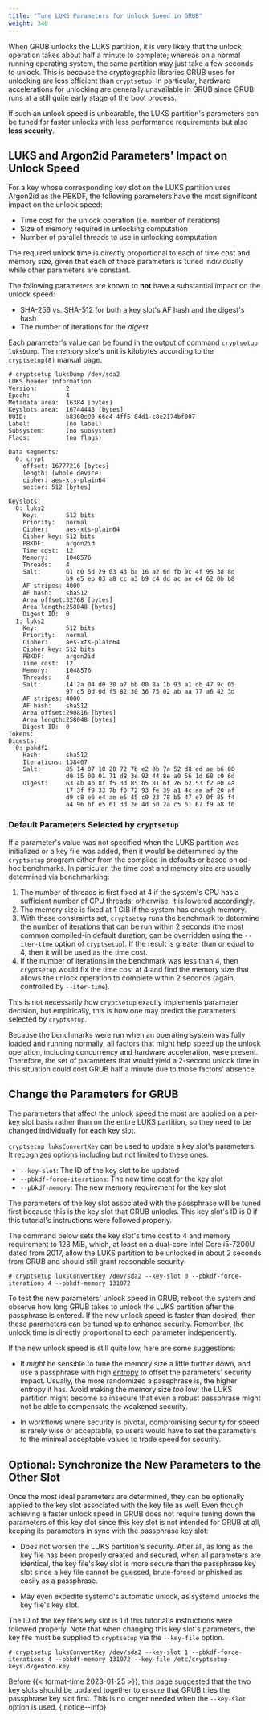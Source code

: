 ```yaml
---
title: "Tune LUKS Parameters for Unlock Speed in GRUB"
weight: 340
---
```


When GRUB unlocks the LUKS partition, it is very likely that the unlock
operation takes about half a minute to complete; whereas on a normal running
operating system, the same partition may just take a few seconds to unlock.
This is because the cryptographic libraries GRUB uses for unlocking are less
efficient than `cryptsetup`.  In particular, hardware accelerations for
unlocking are generally unavailable in GRUB since GRUB runs at a still quite
early stage of the boot process.

If such an unlock speed is unbearable, the LUKS partition's parameters can be
tuned for faster unlocks with less performance requirements but also **less
security**.

## LUKS and Argon2id Parameters' Impact on Unlock Speed

For a key whose corresponding key slot on the LUKS partition uses Argon2id as
the PBKDF, the following parameters have the most significant impact on the
unlock speed:
- Time cost for the unlock operation (i.e. number of iterations)
- Size of memory required in unlocking computation
- Number of parallel threads to use in unlocking computation

The required unlock time is directly proportional to each of time cost and
memory size, given that each of these parameters is tuned individually while
other parameters are constant.

The following parameters are known to **not** have a substantial impact on the
unlock speed:
- SHA-256 vs. SHA-512 for both a key slot's AF hash and the digest's hash
- The number of iterations for the *digest*

Each parameter's value can be found in the output of command `cryptsetup
luksDump`.  The memory size's unit is kilobytes according to the
`cryptsetup(8)` manual page.

```console {hl_lines=["26-28","32","42-44","48","55-56"]}
# cryptsetup luksDump /dev/sda2
LUKS header information
Version:       	2
Epoch:         	4
Metadata area: 	16384 [bytes]
Keyslots area: 	16744448 [bytes]
UUID:          	b8360e90-66e4-4ff5-84d1-c8e2174bf007
Label:         	(no label)
Subsystem:     	(no subsystem)
Flags:       	(no flags)

Data segments:
  0: crypt
	offset: 16777216 [bytes]
	length: (whole device)
	cipher: aes-xts-plain64
	sector: 512 [bytes]

Keyslots:
  0: luks2
	Key:        512 bits
	Priority:   normal
	Cipher:     aes-xts-plain64
	Cipher key: 512 bits
	PBKDF:      argon2id
	Time cost:  12
	Memory:     1048576
	Threads:    4
	Salt:       61 c0 5d 29 03 43 ba 16 a2 6d fb 9c 4f 95 38 8d
	            b9 e5 eb 03 a8 cc a3 b9 c4 dd ac ae e4 62 0b b8
	AF stripes: 4000
	AF hash:    sha512
	Area offset:32768 [bytes]
	Area length:258048 [bytes]
	Digest ID:  0
  1: luks2
	Key:        512 bits
	Priority:   normal
	Cipher:     aes-xts-plain64
	Cipher key: 512 bits
	PBKDF:      argon2id
	Time cost:  12
	Memory:     1048576
	Threads:    4
	Salt:       14 2a 04 d0 30 a7 bb 00 8a 1b 93 a1 db 47 9c 05
	            97 c5 0d 0d f5 82 30 36 75 02 ab aa 77 a6 42 3d
	AF stripes: 4000
	AF hash:    sha512
	Area offset:290816 [bytes]
	Area length:258048 [bytes]
	Digest ID:  0
Tokens:
Digests:
  0: pbkdf2
	Hash:       sha512
	Iterations: 138407
	Salt:       85 14 07 10 20 72 7b e2 0b 7a 52 d8 ed ae b6 08
	            d0 15 00 01 71 d8 3e 93 44 8e a0 56 1d 68 c0 6d
	Digest:     63 4b 4b 8f f5 3d 85 b5 81 6f 26 b2 53 f2 e0 4a
	            17 3f f9 33 7b f0 72 93 fe 39 a1 4c aa af 20 af
	            d9 c8 e6 e4 ae e5 45 c0 23 78 b5 47 e7 0f 85 f4
	            a4 96 bf e5 61 3d 2e 4d 50 2a c5 61 67 f9 a8 f0
```

### Default Parameters Selected by `cryptsetup`

If a parameter's value was not specified when the LUKS partition was
initialized or a key file was added, then it would be determined by the
`cryptsetup` program either from the compiled-in defaults or based on ad-hoc
benchmarks.  In particular, the time cost and memory size are usually
determined via benchmarking:

1. The number of threads is first fixed at 4 if the system's CPU has a
   sufficient number of CPU threads; otherwise, it is lowered accordingly.
2. The memory size is fixed at 1 GiB if the system has enough memory.
3. With these constraints set, `cryptsetup` runs the benchmark to determine the
   number of iterations that can be run within 2 seconds (the most common
   compiled-in default duration; can be overridden using the `--iter-time`
   option of `cryptsetup`).  If the result is greater than or equal to 4, then
   it will be used as the time cost.
4. If the number of iterations in the benchmark was less than 4, then
   `cryptsetup` would fix the time cost at 4 and find the memory size that
   allows the unlock operation to complete within 2 seconds (again, controlled
   by `--iter-time`).

This is not necessarily how `cryptsetup` exactly implements parameter decision,
but empirically, this is how one may predict the parameters selected by
`cryptsetup`.

Because the benchmarks were run when an operating system was fully loaded and
running normally, all factors that might help speed up the unlock operation,
including concurrency and hardware acceleration, were present.  Therefore, the
set of parameters that would yield a 2-second unlock time in this situation
could cost GRUB half a minute due to those factors' absence.

## Change the Parameters for GRUB

The parameters that affect the unlock speed the most are applied on a per-key
slot basis rather than on the entire LUKS partition, so they need to be changed
individually for each key slot.

`cryptsetup luksConvertKey` can be used to update a key slot's parameters.  It
recognizes options including but not limited to these ones:

- `--key-slot`: The ID of the key slot to be updated
- `--pbkdf-force-iterations`: The new time cost for the key slot
- `--pbkdf-memory`: The new memory requirement for the key slot

The parameters of the key slot associated with the passphrase will be tuned
first because this is the key slot that GRUB unlocks.  This key slot's ID is 0
if this tutorial's instructions were followed properly.

The command below sets the key slot's time cost to 4 and memory requirement to
128 MiB, which, at least on a dual-core Intel Core i5-7200U dated from 2017,
allow the LUKS partition to be unlocked in about 2 seconds from GRUB and should
still grant reasonable security:

```console
# cryptsetup luksConvertKey /dev/sda2 --key-slot 0 --pbkdf-force-iterations 4 --pbkdf-memory 131072
```

To test the new parameters' unlock speed in GRUB, reboot the system and observe
how long GRUB takes to unlock the LUKS partition after the passphrase is
entered.  If the new unlock speed is faster than desired, then these parameters
can be tuned up to enhance security.  Remember, the unlock time is directly
proportional to each parameter independently.

If the new unlock speed is still quite low, here are some suggestions:

- It *might* be sensible to tune the memory size a little further down, and use
  a passphrase with high [entropy][wikipedia-passwd-entropy] to offset the
  parameters' security impact.  Usually, the more randomized a passphrase is,
  the higher entropy it has.  Avoid making the memory size *too* low: the LUKS
  partition might become so insecure that even a robust passphrase might not be
  able to compensate the weakened security.

- In workflows where security is pivotal, compromising security for speed is
  rarely wise or acceptable, so users would have to set the parameters to the
  minimal acceptable values to trade speed for security.

[wikipedia-passwd-entropy]: https://en.wikipedia.org/wiki/Password_strength#Entropy_as_a_measure_of_password_strength

## Optional: Synchronize the New Parameters to the Other Slot

Once the most ideal parameters are determined, they can be optionally applied
to the key slot associated with the key file as well.  Even though achieving a
faster unlock speed in GRUB does not require tuning down the parameters of this
key slot since this key slot is not intended for GRUB at all, keeping its
parameters in sync with the passphrase key slot:

- Does not worsen the LUKS partition's security.  After all, as long as the key
  file has been properly created and secured, when all parameters are
  identical, the key file's key slot is more secure than the passphrase key
  slot since a key file cannot be guessed, brute-forced or phished as easily as
  a passphrase.

- May even expedite systemd's automatic unlock, as systemd unlocks the key
  file's key slot.

The ID of the key file's key slot is 1 if this tutorial's instructions were
followed properly.  Note that when changing this key slot's parameters, the key
file must be supplied to `cryptsetup` via the `--key-file` option.

```console
# cryptsetup luksConvertKey /dev/sda2 --key-slot 1 --pbkdf-force-iterations 4 --pbkdf-memory 131072 --key-file /etc/cryptsetup-keys.d/gentoo.key
```

Before {{< format-time 2023-01-25 >}}, this page suggested that the two key
slots should be updated together to ensure that GRUB tries the passphrase key
slot first.  This is no longer needed when the `--key-slot` option is used.
{.notice--info}
